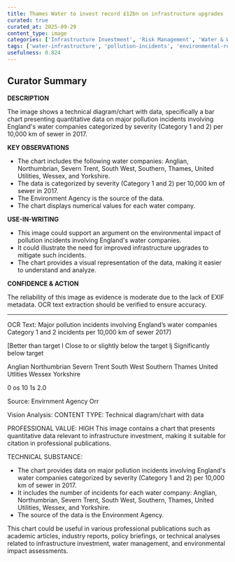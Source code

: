 ```yaml
---
title: Thames Water to invest record £12bn on infrastructure upgrades
curated: true
curated_at: 2025-09-29
content_type: image
categories: ['Infrastructure Investment', 'Risk Management', 'Water & Wastewater']
tags: ['water-infrastructure', 'pollution-incidents', 'environmental-regulation', 'infrastructure-upgrades', 'water-management', 'sewer-systems', 'water-quality-assessment']
usefulness: 0.824
---
```

## Curator Summary

**DESCRIPTION**

The image shows a technical diagram/chart with data, specifically a bar chart presenting quantitative data on major pollution incidents involving England's water companies categorized by severity (Category 1 and 2) per 10,000 km of sewer in 2017.

**KEY OBSERVATIONS**

* The chart includes the following water companies: Anglian, Northumbrian, Severn Trent, South West, Southern, Thames, United Utilities, Wessex, and Yorkshire.
* The data is categorized by severity (Category 1 and 2) per 10,000 km of sewer in 2017.
* The Environment Agency is the source of the data.
* The chart displays numerical values for each water company.

**USE-IN-WRITING**

* This image could support an argument on the environmental impact of pollution incidents involving England's water companies.
* It could illustrate the need for improved infrastructure upgrades to mitigate such incidents.
* The chart provides a visual representation of the data, making it easier to understand and analyze.

**CONFIDENCE & ACTION**

The reliability of this image as evidence is moderate due to the lack of EXIF metadata. OCR text extraction should be verified to ensure accuracy.

---

OCR Text:
Major pollution incidents involving England’s water companies
Category 1 and 2 incidents per 10,000 km of sewer 2017)

[Better than target I Close to or slightly below the target lj Significantly below target

Anglian
Northumbrian
Severn Trent
South West
Southern
Thames
United Utlities
Wessex
Yorkshire

0 os 10 1s 2.0

Source: Envirnment Agency
Orr


Vision Analysis:
 CONTENT TYPE: Technical diagram/chart with data

PROFESSIONAL VALUE: HIGH
This image contains a chart that presents quantitative data relevant to infrastructure investment, making it suitable for citation in professional publications.

TECHNICAL SUBSTANCE:
- The chart provides data on major pollution incidents involving England's water companies categorized by severity (Category 1 and 2) per 10,000 km of sewer in 2017.
- It includes the number of incidents for each water company: Anglian, Northumbrian, Severn Trent, South West, Southern, Thames, United Utilities, Wessex, and Yorkshire.
- The source of the data is the Environment Agency.

This chart could be useful in various professional publications such as academic articles, industry reports, policy briefings, or technical analyses related to infrastructure investment, water management, and environmental impact assessments.